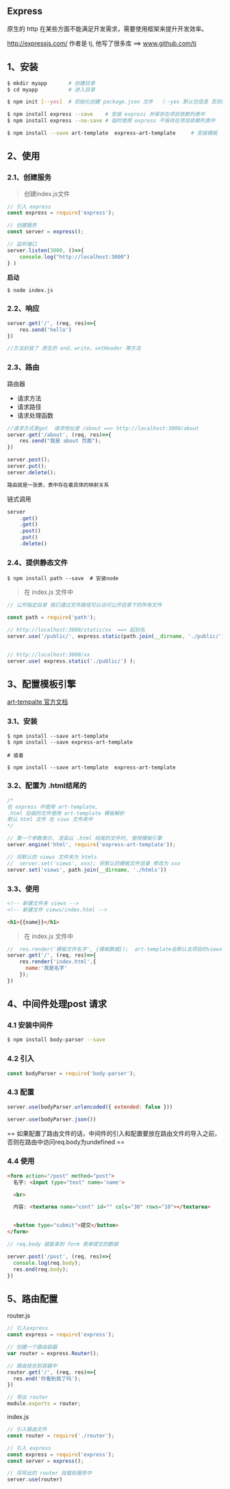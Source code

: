 ## Express

原生的 http 在某些方面不能满足开发需求，需要使用框架来提升开发效率。

<http://expressjs.com/> 作者是 tj, 他写了很多库 ==> www.github.com/tj



## 1、安装

```bash
$ mkdir myapp		# 创建目录
$ cd myapp			# 进入目录

$ npm init [--yes]	# 初始化创建 package.json 文件  （--yes 默认包信息 否则需要填写）

$ npm install express --save	# 安装 express 并保存在项目依赖列表中
$ npm install express --no-save	# 临时使用 express 不保存在项目依赖列表中

$ npm install --save art-template  express-art-template 	# 安装模板
```



## 2、使用

### 2.1、创建服务

> 创建index.js文件

```javascript
// 引入 express
const express = require('express');

// 创建服务
const server = express();

// 监听端口
server.listen(3000, ()=>{
    console.log("http://localhost:3000")
} )
```

**启动**

```shell
$ node index.js
```



###  2.2、响应

```javascript
server.get('/', (req, res)=>{
    res.send('hello')
})

//方法封装了 原生的 end、write、setHeader 等方法
```



### 2.3、路由

路由器

+ 请求方法
+ 请求路径
+ 请求处理函数



```javascript
//请求方式是get  请求地址是 /about ==> http://localhost:3000/about
server.get('/about', (req, res)=>{
    res.send("我是 about 页面");
})

server.post();
server.put();
server.delete();
```



```javascript
路由就是一张表，表中存在着具体的映射关系
```



链式调用

```javascript
server
	.get()
	.get()
	.post()
	.put()
	.delete()
```



### 2.4、提供静态文件

```shell
$ npm install path --save  # 安装node 
```



> 在 index.js 文件中

```javascript
// 公开指定目录 我们通过文件路径可以访问公开目录下的所有文件

const path = require('path');

// http://localhost:3000/static/xx  ==> 起别名
server.use('/public/', express.static(path.join(__dirname, './public/')));


// http://localhost:3000/xx
server.use( express.static('./public/') );


```



## 3、配置模板引擎

[art-tempalte 官方文档](http://aui.github.io/art-template/zh-cn/)

### 3.1、安装

```shell
$ npm install --save art-template 
$ npm install --save express-art-template

# 或者

$ npm install --save art-template  express-art-template 	
```



### 3.2、配置为 .html结尾的

```javascript
/*
在 express 中使用 art-template, 
.html 后缀的文件使用 art-template 模板解析  
默认 html 文件 在 viws 文件夹中
*/

// 第一个参数表示, 渲染以 .html 结尾的文件时, 使用模板引擎
server.engine('html', require('express-art-template'));

// 将默认的 views 文件夹为 htmls
// 	server.set('views', xxx); 将默认的模板文件目录 修改为 xxx
server.set('views', path.join(__dirname, './htmls'))
```

### 3.3、使用

```html
<!-- 新建文件夹 views -->
<!-- 新建文件 views/index.html -->

<h1>{{name}}</h1>
```



> 在 index.js 文件中

```javascript
//  res.render('模板文件名字', {模板数据});  art-template会默认去项目的views目录中查找
server.get('/', (req, res)=>{
    res.render('index.html',{
      name:'我是名字'
    });
})
```



## 4、中间件处理post 请求

### 4.1 安装中间件

```bash
$ npm install body-parser --save
```



### 4.2 引入

```javascript
const bodyParser = require('body-parser');
```



### 4.3 配置

```javascript
server.use(bodyParser.urlencoded({ extended: false }))

server.use(bodyParser.json())
```

== 如果配置了路由文件的话，中间件的引入和配置要放在路由文件的导入之前，否则在路由中访问req.body为undefined ==

### 4.4 使用

```html
<form action="/post" method="post">
  名字: <input type="text" name='name'>

  <br>

  内容: <textarea name="cont" id="" cols="30" rows="10"></textarea>


  <button type="submit">提交</button>
</form>
```



```javascript
// req.body 就能拿到 form 表单提交的数据

server.post('/post', (req, res)=>{
  console.log(req.body);
  res.end(req.body);
})
```



## 5、路由配置

router.js

```javascript
// 引入express
const express = require('express');

// 创建一个路由容器
var router = express.Router();

// 路由挂在到容器中
router.get('/', (req, res)=>{
  res.end('你看到我了吗');
})

// 导出 router
module.exports = router;
```



index.js

```javascript
// 引入路由文件
const router = require('./router');

// 引入 express
const express = require('express');
const server = express();

// 将导出的 router 挂载到服务中
server.use(router)
```



